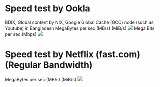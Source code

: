 # Speed test by Ookla 
BDIX, Global content by NIX, Google Global Cache (GCC) node (such as Youtube) in Bangladesh
MegaBytes per sec (MB/s) (MiB/s)
![](https://coderanwar.github.io/wifi/speedtest1.png)
Mega Bits per sec (Mbps)
![](https://coderanwar.github.io/wifi/speedtest.png)


# Speed test by Netflix (fast.com) (Regular Bandwidth)
MegaBytes per sec (MB/s) (MiB/s)
![](https://coderanwar.github.io/wifi/fast.png)
